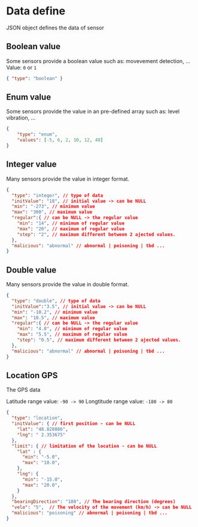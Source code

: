 # Data define
JSON object defines the data of sensor
## Boolean value
Some sensors provide a boolean value such as: movevement detection, ...
Value: `0` or `1`
```json
{ "type": "boolean" }
```
## Enum value
Some sensors provide the value in an pre-defined array such as: level vibration, ...
```json
{
	"type": "enum",
	"values": [-5, 6, 2, 10, 12, 40]
}
```

## Integer value
Many sensors provide the value in integer format.
```json
{
  "type": "integer", // type of data
  "initValue": "18", // initial value -> can be NULL
  "min": "-273", // minimum value
  "max": "300", // maximum value
  "regular":{ // can be NULL -> the regular value
    "min": "14", // minimum of regular value
    "max": "20", // maximum of regular value
    "step": "2", // maximum different between 2 ajected values.
  },
  "malicious": "abnormal" // abnormal | poisoning | tbd ...
}
```

## Double value
Many sensors provide the value in double format.
```json
{
  "type": "double", // type of data
  "initValue":"3.5", // initial value -> can be NULL
  "min": "-10.2", // minimum value
  "max": "10.5", // maximum value
  "regular":{ // can be NULL -> the regular value
    "min": "4.0", // minimum of regular value
    "max": "5.5", // maximum of regular value
    "step": "0.5", // maximum different between 2 ajected values.
  },
  "malicious": "abnormal" // abnormal | poisoning | tbd ...
}
```

## Location GPS
The GPS data

Latitude range value: `-90 -> 90`
Longtitude range value: `-180 -> 80`

```json
{
  "type": "location",
  "initValue": { // first position - can be NULL
    "lat": "48.828886",
    "lng": " 2.353675"
  },
  "limit": { // limitation of the location - can be NULL
    "lat" : {
      "min": "-5.0",
      "max": "10.0",
    },
    "lng": {
      "min": "-15.0",
      "max": "20.0",
    }
  },
  "bearingDirection": "180", // The bearing direction (degrees)
  "velo": "5",  // The velocity of the movement (km/h) -> can be NULL
  "malicious": "poisoning" // abnormal | poisoning | tbd ...
}
```
